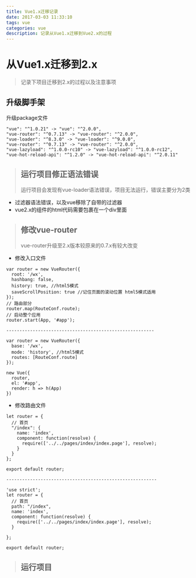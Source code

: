 ```yaml
---
title: Vue1.x迁移记录
date: 2017-03-03 11:33:10
tags: vue
categories: vue
description: 记录从Vue1.x迁移到Vue2.x的过程
---
```

# 从Vue1.x迁移到2.x
> 记录下项目迁移到2.x的过程以及注意事项
<!-- more -->
## 升级脚手架
>
升级package文件
```
"vue": "^1.0.21" -> "vue": "^2.0.0",
"vue-router": "^0.7.13" -> "vue-router": "^2.0.0",
"vue-loader": "^8.3.0" -> "vue-loader": "^9.0.0",
"vue-router": "^0.7.13" -> "vue-router": "^2.0.0",
"vue-lazyload": "^1.0.0-rc10" -> "vue-lazyload": "^1.0.0-rc12",
"vue-hot-reload-api": "^1.2.0" -> "vue-hot-reload-api": "^2.0.11"
```

> ## 运行项目修正语法错误
> 运行项目会发现有vue-loader语法错误，项目无法运行，错误主要分为2类
* 过滤器语法错误，以及vue移除了自带的过滤器
* vue2.x的组件的html代码需要包裹在一个div里面

> ## 修改vue-router
> vue-router升级至2.x版本较原来的0.7.x有较大改变
* 修改入口文件
```
var router = new VueRouter({
  root: '/wx',
  hashbang: false,
  history: true, //html5模式
  saveScrollPosition: true //记住页面的滚动位置 html5模式适用
});
// 路由部分
router.map(RouteConf.route);
// 启动整个应用
router.start(App, '#app');

--------------------------------------------------------

var router = new VueRouter({
  base: '/wx',
  mode: 'history', //html5模式
  routes: [RouteConf.route]
});

new Vue({
  router,
  el: '#app',
  render: h => h(App)
})
```
> 
* 修改路由文件
```
let router = {
  // 首页
  "/index": {
    name: 'index',
    component: function(resolve) {
      require(['../../pages/index/index.page'], resolve);
    }
  }
};

export default router;

---------------------------------------------------------

'use strict';
let router = {
  // 首页
  path: "/index",
  name: 'index',
  component: function(resolve) {
    require(['../../pages/index/index.page'], resolve);
  }

};

export default router;
```
> ## 运行项目
